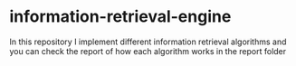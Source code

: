 # information-retrieval-engine
 In this repository I implement different information retrieval algorithms and you can check the report of how each algorithm works in the report folder
